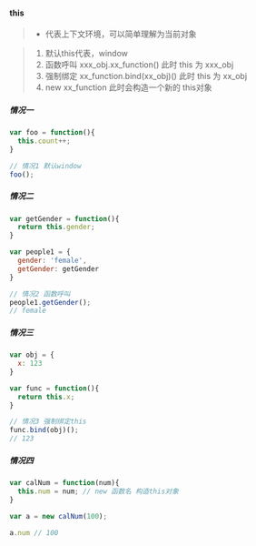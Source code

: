 #### this
> - 代表上下文环境，可以简单理解为当前对象

> 1. 默认this代表，window
> 2. 函数呼叫 xxx_obj.xx_function() 此时 this 为 xxx_obj
> 3. 强制绑定 xx_function.bind(xx_obj)() 此时 this 为 xx_obj
> 4. new xx_function 此时会构造一个新的 this对象

##### 情况一
```js
var foo = function(){
  this.count++;
}

// 情况1 默认window
foo();
```

##### 情况二
```js
var getGender = function(){
  return this.gender;
}

var people1 = {
  gender: 'female',
  getGender: getGender
}

// 情况2 函数呼叫
people1.getGender();
// female
```

##### 情况三
```js
var obj = {
  x: 123
}

var func = function(){
  return this.x;
}

// 情况3 强制绑定this
func.bind(obj)();
// 123
```

##### 情况四
```js
var calNum = function(num){
  this.num = num; // new 函数名 构造this对象
}

var a = new calNum(100);

a.num // 100
```


